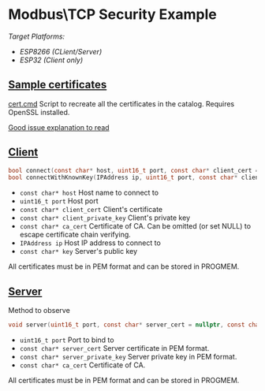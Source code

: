 # Modbus\TCP Security Example

*Target Platforms:*
- *ESP8266 (CLient/Server)*
- *ESP32 (Client only)*

## [Sample certificates](certs)

[cert.cmd](certs/cert.cmd) Script to recreate all the certificates in the catalog. Requires OpenSSL installed.

[Good issue explanation to read](https://github.com/esp8266/Arduino/issues/6128)

## [Client](client/client.ino)

```c
bool connect(const char* host, uint16_t port, const char* client_cert = nullptr, const char* client_private_key = nullptr, const char* ca_cert = nullptr);
bool connectWithKnownKey(IPAddress ip, uint16_t port, const char* client_cert = nullptr, const char* client_private_key = nullptr, const char* key = nullptr);
```

- `const char* host`    Host name to connect to
- `uint16_t port` Host port
- `const char* client_cert` Client's certificate
- `const char* client_private_key`  Client's private key
- `const char* ca_cert` Certificate of CA. Can be omitted (or set NULL) to escape certificate chain verifying.
- `IPAddress ip`    Host IP address to connect to
- `const char* key` Server's public key

All certificates must be in PEM format and can be stored in PROGMEM.

## [Server](server/server.ino)

Method to observe

```c
void server(uint16_t port, const char* server_cert = nullptr, const char* server_private_key = nullptr, const char* ca_cert = nullptr);
```
- `uint16_t port`   Port to bind to
- `const char* server_cert` Server certificate in PEM format.
- `const char* server_private_key`  Server private key in PEM format.
- `const char* ca_cert` Certificate of CA.

All certificates must be in PEM format and can be stored in PROGMEM.
